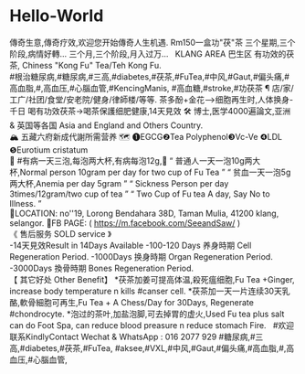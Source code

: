 # Hello-World
傳奇生意,傳奇疗效,欢迎您开始傳奇人生机遇. 
Rm150一盒功"茯"茶 三个星期,三个阶段,病情好轉... 
三个月,三个阶段,月入过万...   
KLANG AREA 巴生区  有功效的茯茶,
Chiness "Kong Fu" Tea/Teh Kong Fu.  
#根治糖尿病,#糖尿病,#三高,#diabetes,#茯茶,#FuTea,#中风,#Gaut,#偏头痛,#高血脂,#,高血压,#心腦血管,#KencingManis,
#高血糖,#stroke,#功茯茶 
¶ 店/家/工广/社团/食堂/安老院/健身/律師楼/等等.
茶多酚+金花-->细胞再生时,人体换身-千日 
喝有功效茯茶->喝茶保護细肥健康,14天見效 
🛠 博士,医学4000遍論文,亚洲 &amp; 英国等各国 Asia and England and Others Country.  
🏔 五藏六府新成代謝所需营养 
🗺 ❶EGCG❷Tea Polyphenol❸Vc-Ve ❹LDL ❺Eurotium cristatum  
🔧 #有病一天三泡,每泡两大杯,有病每泡12g,🔧 
“ 普通人一天一泡10g两大杯,Normal person 10gram per day for two cup of Fu Tea ” 
“ 贫血一天一泡5g两大杯,Anemia per day 5gram ” “ Sickness Person per day 
3times/12gram/two cup of tea ” “ Two Cup of Fu tea A day, Say No to Illness. ”  
📌LOCATION: no''19, Lorong Bendahara 38D, Taman Mulia, 41200 klang, selangor. 
📰FB PAGE: ( https://m.facebook.com/SeeandSaw/ )  
《 售后服务 SOLD service 》  
-14天見效Result in 14Days Available -100-120 Days 养身時期
Cell Regeneration Period. -1000Days 换身時期 
Organ Regeneration Period. -3000Days 換骨時期 Bones Regeneration Period.  
【 其它好处 Other Benefit】 *茯茶加姜可提高体温,殺死瘟细胞,Fu Tea +Ginger, increase body temperature n kills #canser cell. 
*茯茶加一天一片连续30天乳酪,軟骨細胞可再生,Fu Tea + A Chess/Day for 30Days, Regenerate #chondrocyte. 
*泡过的茶叶,加盐泡脚,可去掉胃的虚火,Used Fu tea plus salt can do Foot Spa, can reduce blood preasure n reduce stomach Fire.   
#欢迎联系KindlyContact  Wechat &amp; WhatsApp : 016 2077 929 
#糖尿病,#三高,#diabetes,#茯茶,#FuTea, #aksee,#VXL,#中风,#Gaut,#偏头痛,#高血脂,#,高血压,#心腦血管,
